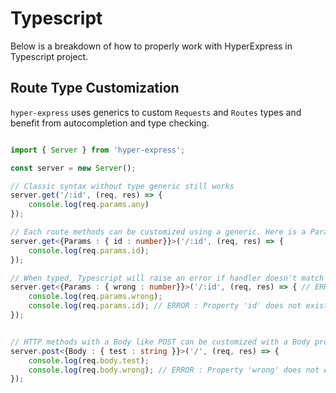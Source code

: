 # Typescript
Below is a breakdown of how to properly work with HyperExpress in Typescript project.


## Route Type Customization

`hyper-express` uses generics to custom `Requests` and `Routes` types and benefit from autocompletion and type checking.

```typescript

import { Server } from 'hyper-express';

const server = new Server();

// Classic syntax without type generic still works
server.get('/:id', (req, res) => {
	console.log(req.params.any)
});

// Each route methods can be customized using a generic. Here is a Params typed GET route
server.get<{Params : { id : number}}>('/:id', (req, res) => {
	console.log(req.params.id);
});

// When typed, Typescript will raise an error if handler doesn't match types,
server.get<{Params : { wrong : number}}>('/:id', (req, res) => { // ERROR : Argument of type "/:id"  is not assignable to parameter of type '`${string}/:wrong${string}`'.
	console.log(req.params.wrong);
	console.log(req.params.id); // ERROR : Property 'id' does not exist on type '{ wrong : string; }'.
});


// HTTP methods with a Body like POST can be customized with a Body property in the generic
server.post<{Body : { test : string }}>('/', (req, res) => {
	console.log(req.body.test);
	console.log(req.body.wrong); // ERROR : Property 'wrong' does not exist on type '{ test : string }'.
});

```